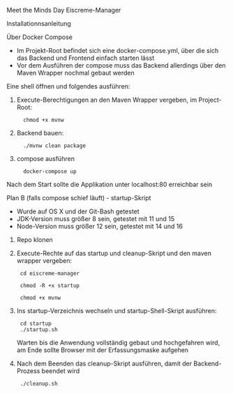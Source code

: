 Meet the Minds Day Eiscreme-Manager

Installationnsanleitung

Über Docker Compose

- Im Projekt-Root befindet sich eine docker-compose.yml, über die sich das Backend und Frontend einfach starten lässt
- Vor dem Ausführen der compose muss das Backend allerdings über den Maven Wrapper nochmal gebaut werden

Eine shell öffnen und folgendes ausführen: 

1. Execute-Berechtigungen an den Maven Wrapper vergeben, im Project-Root:
         
         chmod +x mvnw
2. Backend bauen: 

         ./mvnw clean package
3. compose ausführen
   
         docker-compose up

Nach dem Start sollte die Applikation unter localhost:80 erreichbar sein

Plan B (falls compose schief läuft) - startup-Skript

- Wurde auf OS X und der Git-Bash getestet 
- JDK-Version muss größer 8 sein, getestet mit 11 und 15 
- Node-Version muss größer 12 sein, getestet mit 14 und 16


1. Repo klonen
2. Execute-Rechte auf das startup und cleanup-Skript und den maven wrapper vergeben: 

        cd eiscreme-manager 
   
        chmod -R +x startup 
   
        chmod +x mvnw
3. Ins startup-Verzeichnis wechseln und startup-Shell-Skript ausführen:

        cd startup
        ./startup.sh

    Warten bis die Anwendung vollständig gebaut und hochgefahren wird, am Ende sollte Browser mit der Erfassungsmaske aufgehen
   

4. Nach dem Beenden das cleanup-Skript ausführen, damit der Backend-Prozess beendet wird 
    
        ./cleanup.sh
